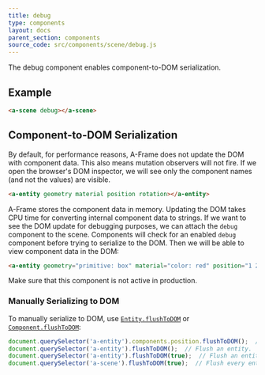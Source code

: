 ```yaml
---
title: debug
type: components
layout: docs
parent_section: components
source_code: src/components/scene/debug.js
---
```


The debug component enables component-to-DOM serialization.

## Example

```html
<a-scene debug></a-scene>
```

## Component-to-DOM Serialization

By default, for performance reasons, A-Frame does not update the DOM with
component data. This also means mutation observers will not fire. If we open
the browser's DOM inspector, we will see only the component names (and not the
values) are visible.

```html
<a-entity geometry material position rotation></a-entity>
```

A-Frame stores the component data in memory. Updating the DOM takes CPU time
for converting internal component data to strings. If we want to see the DOM
update for debugging purposes, we can attach the `debug` component to the
scene. Components will check for an enabled `debug` component before trying to
serialize to the DOM. Then we will be able to view component data in the DOM:

```html
<a-entity geometry="primitive: box" material="color: red" position="1 2 3" rotation="0 180 0"></a-entity>
```

Make sure that this component is not active in production.

### Manually Serializing to DOM

[cftd]: ../core/component.md#flushtodom
[eftd]: ../core/entity.md#flushtodom-recursive

To manually serialize to DOM, use [`Entity.flushToDOM`][eftd] or
[`Component.flushToDOM`][cftd]:

```js
document.querySelector('a-entity').components.position.flushToDOM();  // Flush a component.
document.querySelector('a-entity').flushToDOM();  // Flush an entity.
document.querySelector('a-entity').flushToDOM(true);  // Flush an entity and its children.
document.querySelector('a-scene').flushToDOM(true);  // Flush every entity.
```
